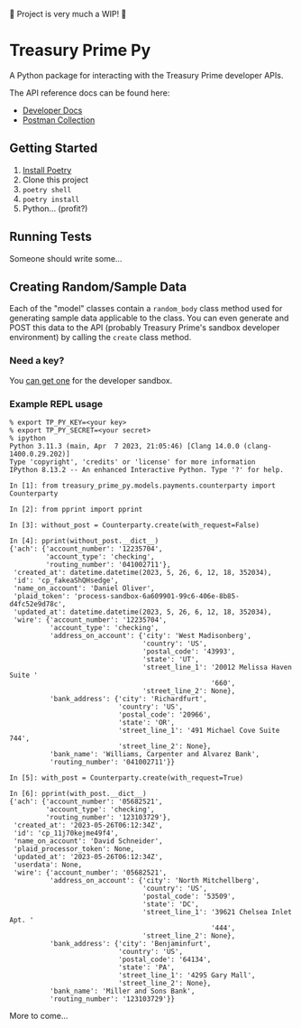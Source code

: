 :construction: Project is very much a WIP! :construction:

# Treasury Prime Py

A Python package for interacting with the Treasury Prime developer APIs.

The API reference docs can be found here:

- [Developer Docs](https://developers.treasuryprime.com/docs/introduction])
- [Postman Collection](https://postman.com/treasuryprime/workspace/treasury-prime-public-workspace/collection/16971508-7785a4b3-8e10-4c85-ba87-18c979afa06c)

## Getting Started

1) [Install Poetry](https://python-poetry.org/docs/)
2) Clone this project
3) `poetry shell`
4) `poetry install`
5) Python... (profit?)

## Running Tests

Someone should write some...

## Creating Random/Sample Data

Each of the "model" classes contain a `random_body` class method used for generating sample data applicable to the class.
You can even generate and POST this data to the API (probably Treasury Prime's sandbox developer environment) by calling
the `create` class method.

### Need a key?

You [can get one](https://developers.treasuryprime.com/guides/getting-started) for the developer sandbox.

### Example REPL usage

```
% export TP_PY_KEY=<your key>
% export TP_PY_SECRET=<your secret>
% ipython
Python 3.11.3 (main, Apr  7 2023, 21:05:46) [Clang 14.0.0 (clang-1400.0.29.202)]
Type 'copyright', 'credits' or 'license' for more information
IPython 8.13.2 -- An enhanced Interactive Python. Type '?' for help.

In [1]: from treasury_prime_py.models.payments.counterparty import Counterparty

In [2]: from pprint import pprint

In [3]: without_post = Counterparty.create(with_request=False)

In [4]: pprint(without_post.__dict__)
{'ach': {'account_number': '12235704',
         'account_type': 'checking',
         'routing_number': '041002711'},
 'created_at': datetime.datetime(2023, 5, 26, 6, 12, 18, 352034),
 'id': 'cp_fakeaShQHsedge',
 'name_on_account': 'Daniel Oliver',
 'plaid_token': 'process-sandbox-6a609901-99c6-406e-8b85-d4fc52e9d78c',
 'updated_at': datetime.datetime(2023, 5, 26, 6, 12, 18, 352034),
 'wire': {'account_number': '12235704',
          'account_type': 'checking',
          'address_on_account': {'city': 'West Madisonberg',
                                 'country': 'US',
                                 'postal_code': '43993',
                                 'state': 'UT',
                                 'street_line_1': '20012 Melissa Haven Suite '
                                                  '660',
                                 'street_line_2': None},
          'bank_address': {'city': 'Richardfurt',
                           'country': 'US',
                           'postal_code': '20966',
                           'state': 'OR',
                           'street_line_1': '491 Michael Cove Suite 744',
                           'street_line_2': None},
          'bank_name': 'Williams, Carpenter and Alvarez Bank',
          'routing_number': '041002711'}}

In [5]: with_post = Counterparty.create(with_request=True)

In [6]: pprint(with_post.__dict__)
{'ach': {'account_number': '05682521',
         'account_type': 'checking',
         'routing_number': '123103729'},
 'created_at': '2023-05-26T06:12:34Z',
 'id': 'cp_11j70kejme49f4',
 'name_on_account': 'David Schneider',
 'plaid_processor_token': None,
 'updated_at': '2023-05-26T06:12:34Z',
 'userdata': None,
 'wire': {'account_number': '05682521',
          'address_on_account': {'city': 'North Mitchellberg',
                                 'country': 'US',
                                 'postal_code': '53509',
                                 'state': 'DC',
                                 'street_line_1': '39621 Chelsea Inlet Apt. '
                                                  '444',
                                 'street_line_2': None},
          'bank_address': {'city': 'Benjaminfurt',
                           'country': 'US',
                           'postal_code': '64134',
                           'state': 'PA',
                           'street_line_1': '4295 Gary Mall',
                           'street_line_2': None},
          'bank_name': 'Miller and Sons Bank',
          'routing_number': '123103729'}}

```



More to come...
